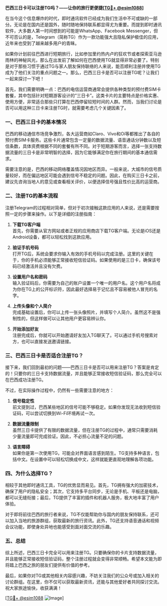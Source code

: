 **巴西三日卡可以注册TG吗？——让你的旅行更便捷[[TG💪+ @esim1088](https://t.me/s/esim1088)]**

在当今这个信息爆炸的时代，即时通讯软件已经成为我们生活中不可或缺的一部分。无论是在国内还是国外，随时随地保持联系都显得尤为重要。而提到即时通讯软件，大多数人第一时间想到的可能是WhatsApp、Facebook Messenger，但不可否认的是，Telegram（简称TG）作为一款功能强大且隐私保护极佳的应用，近年来也受到了越来越多用户的青睐。

如果你计划前往巴西进行短期旅行，比如参加里约热内卢的狂欢节或者探索亚马逊雨林的神秘风光，那么在出发前了解如何在巴西使用TG就显得非常必要了。特别是对于那些习惯于通过TG与家人朋友保持联络的人来说，能否顺利注册并使用TG成为了他们关注的重点问题之一。那么，巴西三日卡是否可以注册TG呢？让我们一起来探讨一下吧！

首先，我们需要明确一点：巴西的电信运营商通常会提供各种类型的预付费SIM卡套餐，其中包括针对短期游客设计的“三日卡”。这类卡片的主要特点是价格实惠、使用方便，非常适合那些只打算在巴西停留较短时间的人群。然而，当我们讨论是否可以用这种三日卡来注册TG时，就需要考虑几个关键因素了。

### **一、巴西三日卡的基本情况**

巴西的移动通信市场竞争激烈，各大运营商如Claro、Vivo和Oi等都推出了各自的预付费SIM卡服务。这些卡片通常包含一定量的数据流量、语音通话分钟数以及短信条数，具体资费根据不同的套餐有所不同。对于短期游客而言，选择一张支持数据流量的三日卡是非常明智的选择，因为它能够满足你在旅行期间的基本通信需求。

需要注意的是，巴西的移动网络覆盖情况因地区而异。一般来说，大城市的信号质量较好，而在偏远地区可能会遇到信号不稳定的问题。因此，在购买三日卡之前，建议先咨询当地人的意见或查看相关评价，以便选择信号强且性价比高的运营商。

### **二、注册TG的基本流程**

注册Telegram的过程相对简单，但对于初次接触这款应用的人来说，还是需要按照一定的步骤来操作。以下是详细的注册指南：

1. **下载TG客户端**  
   首先，你需要从官方网站或者正规的应用商店下载TG客户端。无论是iOS还是Android设备，都可以轻松找到这款应用。

2. **验证手机号码**  
   打开TG后，系统会要求你输入有效的手机号码以完成注册。这里的关键在于，你的手机必须能够正常接收短信验证码。如果使用的是三日卡，确保该号码已经激活并且没有欠费。

3. **设置用户名和密码**  
   输入验证码后，你需要为自己的账户设置一个唯一的用户名。这个用户名将成为你在TG上的公开标识符，因此最好选择易于记忆且不容易被他人冒充的名字。

4. **上传头像和个人简介**  
   完成基础设置后，你可以上传一张头像照片，并填写个人简介。虽然这不是强制性的，但这样做可以让其他用户更容易辨认你。

5. **开始添加好友**  
   注册完成后，你就可以开始邀请好友加入TG聊天了。可以通过手机号搜索对方，也可以直接发送邀请链接。

### **三、巴西三日卡是否适合注册TG？**

接下来，我们回到最初的问题——巴西三日卡是否可以用来注册TG？答案是肯定的！只要你的三日卡支持数据流量，并且能够正常接收短信验证码，那么完全可以在巴西成功注册TG。

不过，在实际操作过程中，仍然有一些需要注意的地方：

1. **信号稳定性**  
   前文提到过，巴西某些地区的信号可能不够稳定。如果你发现无法收到短信验证码，可以尝试切换到Wi-Fi环境再试一次。

2. **数据流量限制**  
   虽然三日卡提供了有限的数据流量，但在注册TG的过程中，通常只需要消耗少量流量即可完成验证。因此，不必担心流量不足的问题。

3. **语言障碍**  
   如果你是第一次使用TG，可能会对界面语言感到陌生。TG支持多种语言，包括中文。在设置中可以轻松切换成中文，这样就能更直观地理解各项功能。

### **四、为什么选择TG？**

相较于其他即时通讯工具，TG的优势显而易见。首先，TG拥有强大的加密技术，确保了用户的隐私安全；其次，它支持多平台同步，无论是手机、平板还是电脑，都可以无缝衔接；最后，TG提供了丰富的插件和机器人服务，极大地丰富了用户体验。

对于即将前往巴西的旅行者来说，TG不仅能帮助你与国内的朋友保持联系，还可以加入当地的旅游群组，获取最新的旅行资讯。此外，TG还支持语音通话和视频会议功能，即使身处异地也能感受到面对面交流的乐趣。

### **五、总结**

综上所述，巴西三日卡完全可以用来注册TG。只要确保你的卡片支持数据流量，并且能够正常接收短信验证码，整个注册过程就会变得非常顺畅。希望本文能为即将踏上巴西之旅的朋友们提供有价值的参考。

最后，如果你对TG或其他相关内容感兴趣，不妨关注我们的公众号或加入相关的讨论群组。在这里，你不仅可以获取最新资讯，还能与其他爱好者共同探讨交流。祝大家旅途愉快，收获满满！

[[TG💪+ @esim1088](https://t.me/s/esim1088) ![Image](https://i.postimg.cc/4NQfJmqS/Snipaste-2025-05-13-00-14-12.png)]